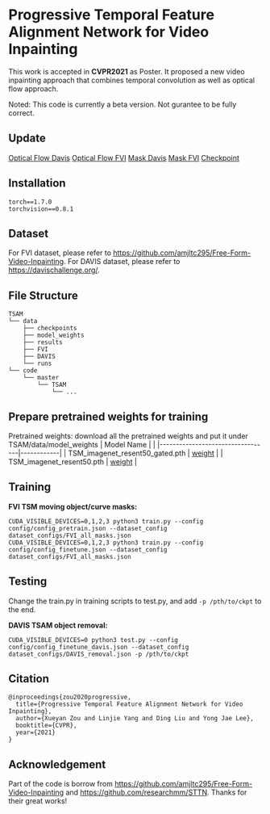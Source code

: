# Progressive Temporal Feature Alignment Network for Video Inpainting

This work is accepted in **CVPR2021** as Poster. It proposed a new video inpainting approach that combines temporal convolution as well as optical flow approach. 

Noted: This code is currently a beta version. Not gurantee to be fully correct.

## Update
[Optical Flow Davis](https://drive.google.com/file/d/1oi7cEGM0vFy5cWAdglvXi_r2g7ewuMPG/view?usp=sharing)
[Optical Flow FVI](https://drive.google.com/file/d/1DPsxfXcp_JRnfMTK7sOd6o7-w-NEaMiA/view?usp=sharing)
[Mask Davis](https://drive.google.com/file/d/1wFGea38g0SktmWymk1If5h3ESbxRvA66/view?usp=sharing)
[Mask FVI](https://drive.google.com/file/d/1FHFwuYjY8ovqSvmnt_cKtHW8VO_TgR_D/view?usp=sharing)
[Checkpoint](https://drive.google.com/file/d/17PN5aB34M-TkGP5jwCrcQRo76TNbfMu-/view?usp=sharing)

## Installation
```
torch==1.7.0
torchvision==0.8.1
```

## Dataset
For FVI dataset, please refer to https://github.com/amjltc295/Free-Form-Video-Inpainting.
For DAVIS dataset, please refer to https://davischallenge.org/.

## File Structure
```
TSAM
└── data
    ├── checkpoints
    ├── model_weights
    ├── results
    ├── FVI
    ├── DAVIS    
    └── runs
└── code
    └── master
        └── TSAM
            └── ...
```

## Prepare pretrained weights for training

Pretrained weights: download all the pretrained weights and put it under TSAM/data/model_weights
| Model Name                       |            | 
|----------------------------------|------------|
| TSM_imagenet_resent50_gated.pth | [weight](https://drive.google.com/file/d/1qTasW27vfxV80eIxuK--F-yfKtp-bc9F/view?usp=sharing) |
| TSM_imagenet_resent50.pth | [weight](https://drive.google.com/file/d/1rj3ualxhVO_1McAWJL8p2mjib0GdgMFD/view?usp=sharing) |


## Training
**FVI TSM moving object/curve masks:**
```
CUDA_VISIBLE_DEVICES=0,1,2,3 python3 train.py --config config/config_pretrain.json --dataset_config dataset_configs/FVI_all_masks.json
CUDA_VISIBLE_DEVICES=0,1,2,3 python3 train.py --config config/config_finetune.json --dataset_config dataset_configs/FVI_all_masks.json
```

## Testing
Change the train.py in training scripts to test.py, and add ```-p /pth/to/ckpt``` to the end.

**DAVIS TSAM object removal:**
```
CUDA_VISIBLE_DEVICES=0 python3 test.py --config config/config_finetune_davis.json --dataset_config dataset_configs/DAVIS_removal.json -p /pth/to/ckpt
```

## Citation
```
@inproceedings{zou2020progressive,
  title={Progressive Temporal Feature Alignment Network for Video Inpainting},
  author={Xueyan Zou and Linjie Yang and Ding Liu and Yong Jae Lee},
  booktitle={CVPR},
  year={2021}
}
```

## Acknowledgement
Part of the code is borrow from https://github.com/amjltc295/Free-Form-Video-Inpainting and https://github.com/researchmm/STTN. Thanks for their great works!
